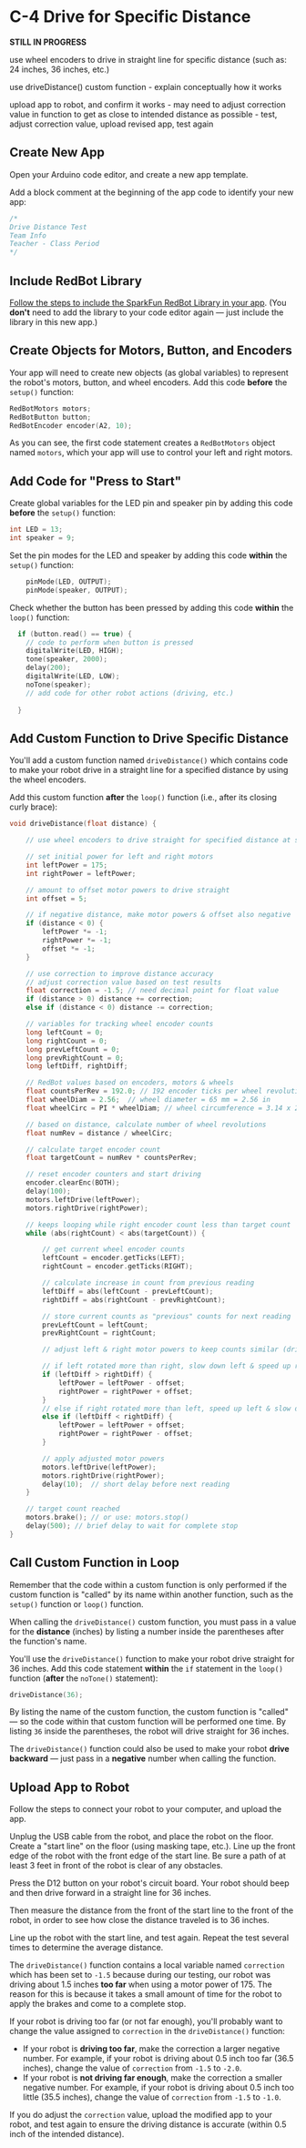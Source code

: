 # C-4 Drive for Specific Distance

**STILL IN PROGRESS**

use wheel encoders to drive in straight line for specific distance \(such as:  24 inches, 36 inches, etc.\)

use driveDistance\(\) custom function - explain conceptually how it works

upload app to robot, and confirm it works - may need to adjust correction value in function to get as close to intended distance as possible - test, adjust correction value, upload revised app, test again

## Create New App

Open your Arduino code editor, and create a new app template.

Add a block comment at the beginning of the app code to identify your new app:

```cpp
/*
Drive Distance Test
Team Info
Teacher - Class Period
*/
```

## Include RedBot Library

[Follow the steps to include the SparkFun RedBot Library in your app](../../references/arduino-code-editor/include-redbot-library.md#include-redbot-library-in-app). \(You **don't** need to add the library to your code editor again — just include the library in this new app.\)

## Create Objects for Motors, Button, and Encoders

Your app will need to create new objects \(as global variables\) to represent the robot's motors, button, and wheel encoders. Add this code **before** the `setup()` function:

```cpp
RedBotMotors motors;
RedBotButton button;
RedBotEncoder encoder(A2, 10);
```

As you can see, the first code statement creates a `RedBotMotors` object named `motors`, which your app will use to control your left and right motors.

## Add Code for "Press to Start"

Create global variables for the LED pin and speaker pin by adding this code **before** the `setup()` function: 

```cpp
int LED = 13;
int speaker = 9;
```

Set the pin modes for the LED and speaker by adding this code **within** the `setup()` function:

```cpp
    pinMode(LED, OUTPUT);
    pinMode(speaker, OUTPUT);
```

Check whether the button has been pressed by adding this code **within** the `loop()` function:

```cpp
  if (button.read() == true) {
    // code to perform when button is pressed
    digitalWrite(LED, HIGH);
    tone(speaker, 2000);
    delay(200);
    digitalWrite(LED, LOW);
    noTone(speaker);
    // add code for other robot actions (driving, etc.)
    
  }
```

## Add Custom Function to Drive Specific Distance

You'll add a custom function named `driveDistance()` which contains code to make your robot drive in a straight line for a specified distance by using the wheel encoders.

Add this custom function **after** the `loop()` function \(i.e., after its closing curly brace\):

```cpp
void driveDistance(float distance) {

    // use wheel encoders to drive straight for specified distance at specified power

    // set initial power for left and right motors
    int leftPower = 175;
    int rightPower = leftPower;

    // amount to offset motor powers to drive straight
    int offset = 5;

    // if negative distance, make motor powers & offset also negative
    if (distance < 0) {
        leftPower *= -1;
        rightPower *= -1;
        offset *= -1;
    }

    // use correction to improve distance accuracy
    // adjust correction value based on test results
    float correction = -1.5; // need decimal point for float value
    if (distance > 0) distance += correction;
    else if (distance < 0) distance -= correction;

    // variables for tracking wheel encoder counts
    long leftCount = 0;
    long rightCount = 0;
    long prevLeftCount = 0;
    long prevRightCount = 0;
    long leftDiff, rightDiff;

    // RedBot values based on encoders, motors & wheels
    float countsPerRev = 192.0; // 192 encoder ticks per wheel revolution
    float wheelDiam = 2.56;  // wheel diameter = 65 mm = 2.56 in
    float wheelCirc = PI * wheelDiam; // wheel circumference = 3.14 x 2.56 in = 8.04 in

    // based on distance, calculate number of wheel revolutions
    float numRev = distance / wheelCirc;

    // calculate target encoder count
    float targetCount = numRev * countsPerRev;

    // reset encoder counters and start driving
    encoder.clearEnc(BOTH);
    delay(100);
    motors.leftDrive(leftPower);
    motors.rightDrive(rightPower);

    // keeps looping while right encoder count less than target count
    while (abs(rightCount) < abs(targetCount)) {

        // get current wheel encoder counts
        leftCount = encoder.getTicks(LEFT);
        rightCount = encoder.getTicks(RIGHT);

        // calculate increase in count from previous reading
        leftDiff = abs(leftCount - prevLeftCount);
        rightDiff = abs(rightCount - prevRightCount);

        // store current counts as "previous" counts for next reading
        prevLeftCount = leftCount;
        prevRightCount = rightCount;

        // adjust left & right motor powers to keep counts similar (drive straight)

        // if left rotated more than right, slow down left & speed up right
        if (leftDiff > rightDiff) {
            leftPower = leftPower - offset;
            rightPower = rightPower + offset;
        }
        // else if right rotated more than left, speed up left & slow down right
        else if (leftDiff < rightDiff) {
            leftPower = leftPower + offset;
            rightPower = rightPower - offset;
        }

        // apply adjusted motor powers
        motors.leftDrive(leftPower);
        motors.rightDrive(rightPower);
        delay(10);  // short delay before next reading
    }

    // target count reached
    motors.brake(); // or use: motors.stop()
    delay(500); // brief delay to wait for complete stop
}
```

## Call Custom Function in Loop

Remember that the code within a custom function is only performed if the custom function is "called" by its name within another function, such as the `setup()` function or `loop()` function.

When calling the `driveDistance()` custom function, you must pass in a value for the **distance** \(inches\) by listing a number inside the parentheses after the function's name.

You'll use the `driveDistance()` function to make your robot drive straight for 36 inches. Add this code statement **within** the `if` statement in the `loop()` function \(**after** the `noTone()` statement\):

```cpp
driveDistance(36);
```

By listing the name of the custom function, the custom function is "called" — so the code within that custom function will be performed one time. By listing `36` inside the parentheses, the robot will drive straight for 36 inches.

The `driveDistance()` function could also be used to make your robot **drive backward**  — just pass in a **negative** number when calling the function.

## Upload App to Robot

Follow the steps to connect your robot to your computer, and upload the app.

Unplug the USB cable from the robot, and place the robot on the floor. Create a "start line" on the floor \(using masking tape, etc.\). Line up the front edge of the robot with the front edge of the start line. Be sure a path of at least 3 feet in front of the robot is clear of any obstacles.

Press the D12 button on your robot's circuit board. Your robot should beep and then drive forward in a straight line for 36 inches.

Then measure the distance from the front of the start line to the front of the robot, in order to see how close the distance traveled is to 36 inches.

Line up the robot with the start line, and test again. Repeat the test several times to determine the average distance.

The `driveDistance()` function contains a local variable named `correction` which has been set to `-1.5` because during our testing, our robot was driving about 1.5 inches **too far** when using a motor power of 175. The reason for this is because it takes a small amount of time for the robot to apply the brakes and come to a complete stop.

If your robot is driving too far \(or not far enough\), you'll probably want to change the value assigned to `correction` in the `driveDistance()` function:

* If your robot is **driving too far**, make the correction a larger negative number. For example, if your robot is driving about 0.5 inch too far \(36.5 inches\), change the value of `correction` from `-1.5` to `-2.0`.
* If your robot is **not driving far enough**, make the correction a smaller negative number. For example, if your robot is driving about 0.5 inch too little \(35.5 inches\), change the value of `correction` from `-1.5` to `-1.0`.

If you do adjust the `correction` value, upload the modified app to your robot, and test again to ensure the driving distance is accurate \(within 0.5 inch of the intended distance\).



